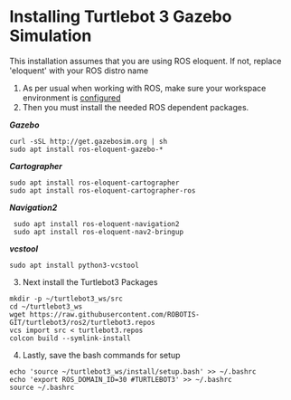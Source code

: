 # Installing Turtlebot 3 Gazebo Simulation
This installation assumes that you are using ROS eloquent. If not, replace 'eloquent' with your ROS distro name<br>
1. As per usual when working with ROS, make sure your workspace environment is [configured](ROSConfigure.md)<br>
2. Then you must install the needed ROS dependent packages.<br>

***Gazebo***
```
curl -sSL http://get.gazebosim.org | sh
sudo apt install ros-eloquent-gazebo-*
```
***Cartographer***
```
sudo apt install ros-eloquent-cartographer
sudo apt install ros-eloquent-cartographer-ros
```
***Navigation2***
```
 sudo apt install ros-eloquent-navigation2
 sudo apt install ros-eloquent-nav2-bringup
 ```
 ***vcstool***
 ```
 sudo apt install python3-vcstool
 ```
 3. Next install the Turtlebot3 Packages
 ```
 mkdir -p ~/turtlebot3_ws/src
 cd ~/turtlebot3_ws
 wget https://raw.githubusercontent.com/ROBOTIS-GIT/turtlebot3/ros2/turtlebot3.repos
 vcs import src < turtlebot3.repos
 colcon build --symlink-install
 ```
 4. Lastly, save the bash commands for setup
 ```
 echo 'source ~/turtlebot3_ws/install/setup.bash' >> ~/.bashrc
 echo 'export ROS_DOMAIN_ID=30 #TURTLEBOT3' >> ~/.bashrc
 source ~/.bashrc
 ```
 
